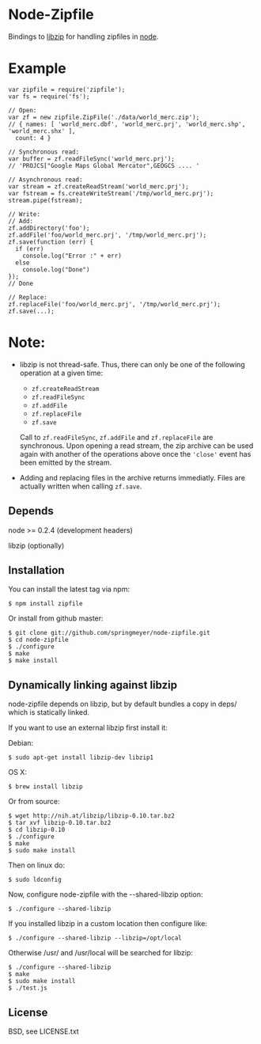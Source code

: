 # Node-Zipfile
      
  Bindings to [libzip](http://nih.at/libzip/libzip.html) for handling zipfiles in [node](http://nodejs.org).


# Example

    var zipfile = require('zipfile');
    var fs = require('fs');
    
    // Open:
    var zf = new zipfile.ZipFile('./data/world_merc.zip');
    // { names: [ 'world_merc.dbf', 'world_merc.prj', 'world_merc.shp', 'world_merc.shx' ],
      count: 4 }
      
    // Synchronous read:
    var buffer = zf.readFileSync('world_merc.prj');
    // 'PROJCS["Google Maps Global Mercator",GEOGCS .... '
    
    // Asynchronous read:
    var stream = zf.createReadStream('world_merc.prj');
    var fstream = fs.createWriteStream('/tmp/world_merc.prj');
    stream.pipe(fstream);
    
    // Write:
    // Add:
    zf.addDirectory('foo');
    zf.addFile('foo/world_merc.prj', '/tmp/world_merc.prj');
    zf.save(function (err) {
      if (err)
        console.log("Error :" + err)
      else
        console.log("Done")
    });
    // Done
    
    // Replace:
    zf.replaceFile('foo/world_merc.prj', '/tmp/world_merc.prj');
    zf.save(...);


# Note:

*   libzip is not thread-safe. Thus, there can only be one of the following operation at a given time:
    * `zf.createReadStream`
    * `zf.readFileSync`
    * `zf.addFile`
    * `zf.replaceFile`
    * `zf.save`

    Call to `zf.readFileSync`, `zf.addFile` and `zf.replaceFile` are synchronous. Upon opening a read stream,
    the zip archive can be used again with another of the operations above once the `'close'` event has been emitted
    by the stream.
*   Adding and replacing files in the archive returns immediatly. Files are actually written
    when calling `zf.save`.

## Depends

  node >= 0.2.4 (development headers)
  
  libzip (optionally)


## Installation

  You can install the latest tag via npm:
  
    $ npm install zipfile
  
  Or install from github master:
  
    $ git clone git://github.com/springmeyer/node-zipfile.git
    $ cd node-zipfile
    $ ./configure
    $ make
    $ make install


## Dynamically linking against libzip

  node-zipfile depends on libzip, but by default
  bundles a copy in deps/ which is statically linked.
  
  If you want to use an external libzip first install it:
  
  Debian:
  
    $ sudo apt-get install libzip-dev libzip1
  
  OS X:
    
    $ brew install libzip
  
  Or from source:

    $ wget http://nih.at/libzip/libzip-0.10.tar.bz2
    $ tar xvf libzip-0.10.tar.bz2
    $ cd libzip-0.10
    $ ./configure
    $ make
    $ sudo make install
  
  Then on linux do:
  
    $ sudo ldconfig

  Now, configure node-zipfile with the --shared-libzip option:
   
    $ ./configure --shared-libzip
  
  If you installed libzip in a custom location then configure like:
    
    $ ./configure --shared-libzip --libzip=/opt/local

  Otherwise /usr/ and /usr/local will be searched for libzip:

    $ ./configure --shared-libzip
    $ make
    $ sudo make install
    $ ./test.js


## License

  BSD, see LICENSE.txt
